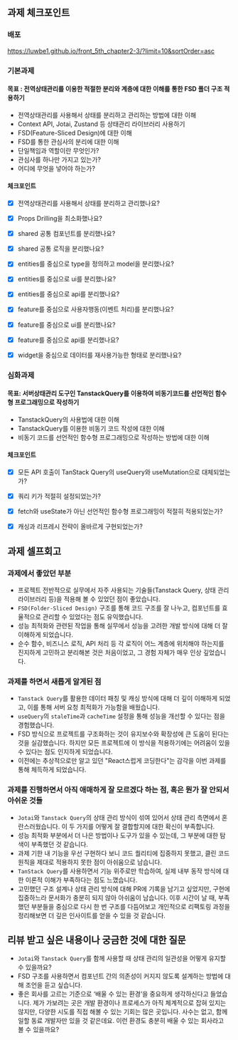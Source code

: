## 과제 체크포인트

### 배포
https://luwbe1.github.io/front_5th_chapter2-3/?limit=10&sortOrder=asc

### 기본과제

#### 목표 : 전역상태관리를 이용한 적절한 분리와 계층에 대한 이해를 통한 FSD 폴더 구조 적용하기
- 전역상태관리를 사용해서 상태를 분리하고 관리하는 방법에 대한 이해
- Context API, Jotai, Zustand 등 상태관리 라이브러리 사용하기
- FSD(Feature-Sliced Design)에 대한 이해
- FSD를 통한 관심사의 분리에 대한 이해
- 단일책임과 역할이란 무엇인가?
- 관심사를 하나만 가지고 있는가?
- 어디에 무엇을 넣어야 하는가?

#### 체크포인트
- [x] 전역상태관리를 사용해서 상태를 분리하고 관리했나요?
- [x] Props Drilling을 최소화했나요?
- [x] shared 공통 컴포넌트를 분리했나요?
- [x] shared 공통 로직을 분리했나요?
- [x] entities를 중심으로 type을 정의하고 model을 분리했나요?
- [x] entities를 중심으로 ui를 분리했나요?
- [x] entities를 중심으로 api를 분리했나요?
- [x] feature를 중심으로 사용자행동(이벤트 처리)를 분리했나요?
- [x] feature를 중심으로 ui를 분리했나요?
- [x] feature를 중심으로 api를 분리했나요?
- [x] widget을 중심으로 데이터를 재사용가능한 형태로 분리했나요?


### 심화과제

#### 목표: 서버상태관리 도구인 TanstackQuery를 이용하여 비동기코드를 선언적인 함수형 프로그래밍으로 작성하기 

- TanstackQuery의 사용법에 대한 이해
- TanstackQuery를 이용한 비동기 코드 작성에 대한 이해
- 비동기 코드를 선언적인 함수형 프로그래밍으로 작성하는 방법에 대한 이해

#### 체크포인트

- [x] 모든 API 호출이 TanStack Query의 useQuery와 useMutation으로 대체되었는가?
- [x] 쿼리 키가 적절히 설정되었는가?
- [x] fetch와 useState가 아닌 선언적인 함수형 프로그래밍이 적절히 적용되었는가?
- [x] 캐싱과 리프레시 전략이 올바르게 구현되었는가?


## 과제 셀프회고

<!-- 과제에 대한 회고를 작성해주세요 -->

### 과제에서 좋았던 부분
- 프로젝트 전반적으로 실무에서 자주 사용되는 기술들(Tanstack Query, 상태 관리 라이브러리 등)을 적용해 볼 수 있었던 점이 좋았습니다.
- `FSD(Folder-Sliced Design)` 구조를 통해 코드 구조를 잘 나누고, 컴포넌트를 효율적으로 관리할 수 있었다는 점도 유익했습니다.
- 성능 최적화와 관련된 작업을 통해 실무에서 성능을 고려한 개발 방식에 대해 더 잘 이해하게 되었습니다.
- 순수 함수, 비즈니스 로직, API 처리 등 각 로직이 어느 계층에 위치해야 하는지를 진지하게 고민하고 분리해본 것은 처음이었고, 그 경험 자체가 매우 인상 깊었습니다.

### 과제를 하면서 새롭게 알게된 점
- `Tanstack Query`를 활용한 데이터 패칭 및 캐싱 방식에 대해 더 깊이 이해하게 되었고, 이를 통해 서버 요청 최적화가 가능함을 배웠습니다.
- `useQuery`의 `staleTime`과 `cacheTime` 설정을 통해 성능을 개선할 수 있다는 점을 경험했습니다.
- FSD 방식으로 프로젝트를 구조화하는 것이 유지보수와 확장성에 큰 도움이 된다는 것을 실감했습니다. 하지만 모든 프로젝트에 이 방식을 적용하기에는 어려움이 있을 수 있다는 점도 인지하게 되었습니다.
- 이전에는 추상적으로만 알고 있던 "React스럽게 코딩한다"는 감각을 이번 과제를 통해 체득하게 되었습니다.

### 과제를 진행하면서 아직 애매하게 잘 모르겠다 하는 점, 혹은 뭔가 잘 안되서 아쉬운 것들
- `Jotai`와 `Tanstack Query`의 상태 관리 방식이 섞여 있어서 상태 관리 측면에서 혼란스러웠습니다. 이 두 가지를 어떻게 잘 결합할지에 대한 확신이 부족합니다.
- 성능 최적화 부분에서 더 나은 방법이나 도구가 있을 수 있는데, 그 부분에 대한 탐색이 부족했던 것 같습니다.
- 과제 기한 내 기능을 우선 구현하다 보니 코드 퀄리티에 집중하지 못했고, 클린 코드 원칙을 제대로 적용하지 못한 점이 아쉬움으로 남습니다.
- `TanStack Query`를 사용하면서 기능 위주로만 학습하여, 실제 내부 동작 방식에 대한 이론적 이해가 부족하다는 점도 느꼈습니다.
- 고민했던 구조 설계나 상태 관리 방식에 대해 PR에 기록을 남기고 싶었지만, 구현에 집중하느라 문서화가 충분히 되지 않아 아쉬움이 남습니다.
이후 시간이 날 때, 부족했던 부분들을 중심으로 다시 한 번 구조를 다듬어보고 개인적으로 리팩토링 과정을 정리해보면 더 깊은 인사이트를 얻을 수 있을 것 같습니다.

## 리뷰 받고 싶은 내용이나 궁금한 것에 대한 질문
- `Jotai`와 `Tanstack Query`를 함께 사용할 때 상태 관리의 일관성을 어떻게 유지할 수 있을까요?
- FSD 구조를 사용하면서 컴포넌트 간의 의존성이 커지지 않도록 설계하는 방법에 대해 조언을 듣고 싶습니다.
- 좋은 회사를 고르는 기준으로 ‘배울 수 있는 환경’을 중요하게 생각하신다고 들었습니다. 제가 가보려는 곳은 개발 환경이나 프로세스가 아직 체계적으로 잡혀 있지는 않지만, 다양한 시도를 직접 해볼 수 있는 기회는 많은 곳입니다. 사수는 없고, 함께 일할 동료 개발자만 있을 것 같은데요. 이런 환경도 충분히 배울 수 있는 회사라고 볼 수 있을까요?
